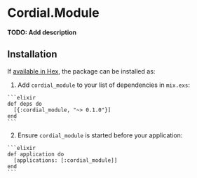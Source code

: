 # Cordial.Module

**TODO: Add description**

## Installation

If [available in Hex](https://hex.pm/docs/publish), the package can be installed as:

  1. Add `cordial_module` to your list of dependencies in `mix.exs`:

    ```elixir
    def deps do
      [{:cordial_module, "~> 0.1.0"}]
    end
    ```

  2. Ensure `cordial_module` is started before your application:

    ```elixir
    def application do
      [applications: [:cordial_module]]
    end
    ```

